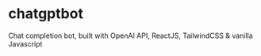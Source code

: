 # chatgptbot
Chat completion bot, built with OpenAI API, ReactJS, TailwindCSS &amp; vanilla Javascript
